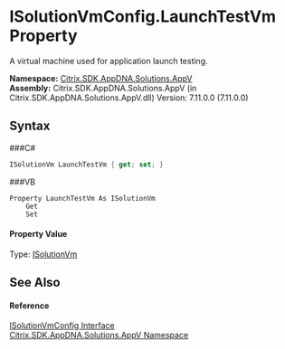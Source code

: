 # ISolutionVmConfig.LaunchTestVm Property 
 

A virtual machine used for application launch testing.

**Namespace:**&nbsp;<a href="N_Citrix_SDK_AppDNA_Solutions_AppV">Citrix.SDK.AppDNA.Solutions.AppV</a><br />**Assembly:**&nbsp;Citrix.SDK.AppDNA.Solutions.AppV (in Citrix.SDK.AppDNA.Solutions.AppV.dll) Version: 7.11.0.0 (7.11.0.0)

## Syntax

###C#
```csharp
ISolutionVm LaunchTestVm { get; set; }
```

###VB
```vbnet
Property LaunchTestVm As ISolutionVm
	Get
	Set
```


#### Property Value
Type: <a href="T_Citrix_SDK_AppDNA_Solutions_AppV_ISolutionVm">ISolutionVm</a>

## See Also


#### Reference
<a href="T_Citrix_SDK_AppDNA_Solutions_AppV_ISolutionVmConfig">ISolutionVmConfig Interface</a><br /><a href="N_Citrix_SDK_AppDNA_Solutions_AppV">Citrix.SDK.AppDNA.Solutions.AppV Namespace</a><br />